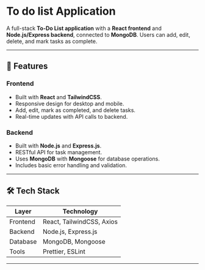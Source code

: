 # To do list Application

A full-stack **To-Do List application** with a **React frontend** and **Node.js/Express backend**, connected to **MongoDB**. Users can add, edit, delete, and mark tasks as complete.

---

## 📑 Features

### Frontend

- Built with **React** and **TailwindCSS**.
- Responsive design for desktop and mobile.
- Add, edit, mark as completed, and delete tasks.
- Real-time updates with API calls to backend.

### Backend

- Built with **Node.js** and **Express.js**.
- RESTful API for task management.
- Uses **MongoDB** with **Mongoose** for database operations.
- Includes basic error handling and validation.

---

## 🛠 Tech Stack

| Layer    | Technology                |
| -------- | ------------------------- |
| Frontend | React, TailwindCSS, Axios |
| Backend  | Node.js, Express.js       |
| Database | MongoDB, Mongoose         |
| Tools    | Prettier, ESLint          |

---
